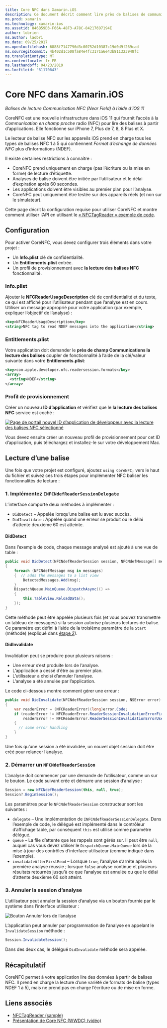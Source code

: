 ```yaml
---
title: Core NFC dans Xamarin.iOS
description: Ce document décrit comment lire près de balises de communication de champ dans Xamarin.iOS à l’aide de l’API introduits dans iOS 11.
ms.prod: xamarin
ms.technology: xamarin-ios
ms.assetid: 846B59D3-F66A-48F3-A78C-84217697194E
author: lobrien
ms.author: laobri
ms.date: 09/25/2017
ms.openlocfilehash: 6888f7147796d3c00752d10387c19d0d9f269cad
ms.sourcegitcommit: 4b402d1c508fa84e4fc3171a6e43b811323948fc
ms.translationtype: MT
ms.contentlocale: fr-FR
ms.lasthandoff: 04/23/2019
ms.locfileid: "61170843"
---
```

# <a name="core-nfc-in-xamarinios"></a>Core NFC dans Xamarin.iOS

_Balises de lecture Communication NFC (Near Field) à l’aide d’iOS 11_

CoreNFC est une nouvelle infrastructure dans iOS 11 qui fournit l’accès à la _Communication en champ proche_ radio (NFC) pour lire des balises à partir d’applications. Elle fonctionne sur iPhone 7, Plus de 7, 8, 8 Plus et X.

Le lecteur de balise NFC sur les appareils iOS prend en charge tous les types de balises NFC 1 à 5 qui contiennent _Format d’échange de données NFC_ plus d’informations (NDEF).

Il existe certaines restrictions à connaître :

- CoreNFC prend uniquement en charge (pas l’écriture ou la mise en forme) de lecture d’étiquette.
- Analyses de balise doivent être initiée par l’utilisateur et le délai d’expiration après 60 secondes.
- Les applications doivent être visibles au premier plan pour l’analyse.
- CoreNFC peut uniquement être testée sur des appareils réels (et non sur le simulateur).

Cette page décrit la configuration requise pour utiliser CoreNFC et montre comment utiliser l’API en utilisant le [« NFCTagReader » exemple de code](https://developer.xamarin.com/samples/monotouch/ios11/NFCTagReader/).

## <a name="configuration"></a>Configuration

Pour activer CoreNFC, vous devez configurer trois éléments dans votre projet :

- Un **Info.plist** clé de confidentialité.
- Un **Entitlements.plist** entrée.
- Un profil de provisionnement avec **la lecture des balises NFC** fonctionnalité.

### <a name="infoplist"></a>Info.plist

Ajouter le **NFCReaderUsageDescription** clé de confidentialité et du texte, ce qui est affiché pour l’utilisateur pendant que l’analyse est en cours. Utiliser un message approprié pour votre application (par exemple, expliquer l’objectif de l’analyse) :

```xml
<key>NFCReaderUsageDescription</key>
<string>NFC tag to read NDEF messages into the application</string>
```

### <a name="entitlementsplist"></a>Entitlements.plist

Votre application doit demander le **près de champ Communications la lecture des balises** coupler de fonctionnalité à l’aide de la clé/valeur suivante dans votre **Entitlements.plist**:

```xml
<key>com.apple.developer.nfc.readersession.formats</key>
<array>
  <string>NDEF</string>
</array>
```

### <a name="provisioning-profile"></a>Profil de provisionnement

Créer un nouveau **ID d’application** et vérifiez que le **la lecture des balises NFC** service est coché :

[![Page de portail nouvel ID d’application de développeur avec la lecture des balises NFC sélectionné](corenfc-images/app-services-nfc-sml.png)](corenfc-images/app-services-nfc.png#lightbox)

Vous devez ensuite créer un nouveau profil de provisionnement pour cet ID d’application, puis téléchargez et installez-le sur votre développement Mac.

## <a name="reading-a-tag"></a>Lecture d’une balise

Une fois que votre projet est configuré, ajoutez `using CoreNFC;` vers le haut du fichier et suivez ces trois étapes pour implémenter NFC baliser les fonctionnalités de lecture :

### <a name="1-implement-infcndefreadersessiondelegate"></a>1. Implémentez `INFCNdefReaderSessionDelegate`

L’interface comporte deux méthodes à implémenter :

- `DidDetect` – Appelée lorsqu’une balise est lu avec succès.
- `DidInvalidate` : Appelée quand une erreur se produit ou le délai d’attente deuxième 60 est atteinte.

#### <a name="diddetect"></a>DidDetect

Dans l’exemple de code, chaque message analysé est ajouté à une vue de table :

```csharp
public void DidDetect(NFCNdefReaderSession session, NFCNdefMessage[] messages)
{
    foreach (NFCNdefMessage msg in messages)
    {  // adds the messages to a list view
        DetectedMessages.Add(msg);
    }
    DispatchQueue.MainQueue.DispatchAsync(() =>
    {
        this.TableView.ReloadData();
    });
}
```

Cette méthode peut être appelée plusieurs fois (et vous pouvez transmettre un tableau de messages) si la session autorise plusieurs lectures de balise. Ce paramètre est défini à l’aide de la troisième paramètre de la `Start` (méthode) (expliqué dans [étape 2](#step2)).

#### <a name="didinvalidate"></a>DidInvalidate

Invalidation peut se produire pour plusieurs raisons :

- Une erreur s’est produite lors de l’analyse.
- L’application a cessé d’être au premier plan.
- L’utilisateur a choisi d’annuler l’analyse.
- L’analyse a été annulée par l’application.

Le code ci-dessous montre comment gérer une erreur :

```csharp
public void DidInvalidate(NFCNdefReaderSession session, NSError error)
{
    var readerError = (NFCReaderError)(long)error.Code;
    if (readerError != NFCReaderError.ReaderSessionInvalidationErrorFirstNDEFTagRead &&
        readerError != NFCReaderError.ReaderSessionInvalidationErrorUserCanceled)
    {
      // some error handling
    }
}
```

Une fois qu’une session a été invalidée, un nouvel objet session doit être créé pour relancer l’analyse.

<a name="step2" />

### <a name="2-start-an-nfcndefreadersession"></a>2. Démarrer un `NFCNdefReaderSession`

L’analyse doit commencer par une demande de l’utilisateur, comme un sur le bouton.
Le code suivant crée et démarre une session d’analyse :

```csharp
Session = new NFCNdefReaderSession(this, null, true);
Session?.BeginSession();
```

Les paramètres pour le `NFCNdefReaderSession` constructeur sont les suivantes :

- `delegate` – Une implémentation de `INFCNdefReaderSessionDelegate`. Dans l’exemple de code, le délégué est implémenté dans le contrôleur d’affichage table, par conséquent `this` est utilisé comme paramètre délégué.
- `queue` – La file d’attente que les rappels sont gérés sur. Il peut être `null`, auquel cas vous devez utiliser le `DispatchQueue.MainQueue` lors de la mise à jour des contrôles d’interface utilisateur (comme indiqué dans l’exemple).
- `invalidateAfterFirstRead` – Lorsque `true`, l’analyse s’arrête après la première analyse réussie ; lorsque `false` analyse continue et plusieurs résultats retournés jusqu'à ce que l’analyse est annulée ou que le délai d’attente deuxième 60 soit atteint.


### <a name="3-cancel-the-scanning-session"></a>3. Annuler la session d’analyse

L’utilisateur peut annuler la session d’analyse via un bouton fournie par le système dans l’interface utilisateur :

![Bouton Annuler lors de l’analyse](corenfc-images/scan-cancel-sml.png)

L’application peut annuler par programmation de l’analyse en appelant le `InvalidateSession` méthode :

```csharp
Session.InvalidateSession();
```

Dans des deux cas, le délégué `DidInvalidate` méthode sera appelée.

## <a name="summary"></a>Récapitulatif

CoreNFC permet à votre application lire des données à partir de balises NFC. Il prend en charge la lecture d’une variété de formats de balise (types NDEF 1 à 5), mais ne prend pas en charge l’écriture ou de mise en forme.


## <a name="related-links"></a>Liens associés

- [NFCTagReader (sample)](https://developer.xamarin.com/samples/monotouch/ios11/NFCTagReader/)
- [Présentation de Core NFC (WWDC) (vidéo)](https://developer.apple.com/videos/play/wwdc2017/718/)
